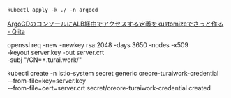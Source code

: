 ```
kubectl apply -k ./ -n argocd
``` 


[ArgoCDのコンソールにALB経由でアクセスする定義をkustomizeでさっと作る - Qiita](https://qiita.com/Ichi0124/items/bc37ad6f4aad9c3b9360)


openssl req -new -newkey rsa:2048 -days 3650 -nodes -x509 \
  -keyout server.key -out server.crt \
  -subj "/CN=*.turai.work/"

kubectl create -n istio-system secret generic oreore-turaiwork-credential \
  --from-file=key=server.key \
  --from-file=cert=server.crt
secret/oreore-turaiwork-credential created
